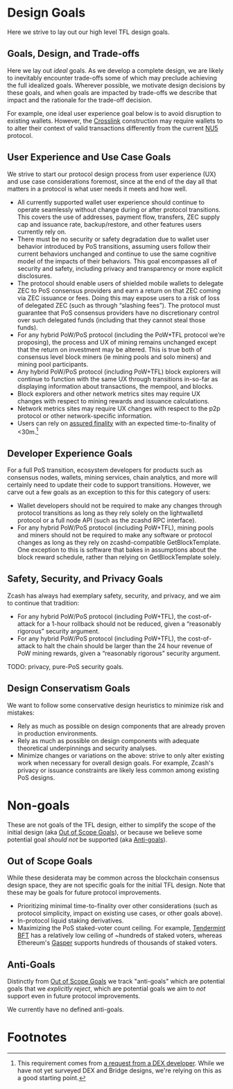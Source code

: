 # Design Goals

Here we strive to lay out our high level TFL design goals.

## Goals, Design, and Trade-offs

Here we lay out _ideal_ goals. As we develop a complete design, we are likely to inevitably encounter trade-offs some of which may preclude achieving the full idealized goals. Wherever possible, we motivate design decisions by these goals, and when goals are impacted by trade-offs we describe that impact and the rationale for the trade-off decision.

For example, one ideal user experience goal below is to avoid disruption to existing wallets. However, the [Crosslink](../terminology.md#definition-crosslink) construction may require wallets to to alter their context of valid transactions differently from the current [NU5](../terminology.md#definition-nu5) protocol.

## User Experience and Use Case Goals

We strive to start our protocol design process from user experience (UX) and use case considerations foremost, since at the end of the day all that matters in a protocol is what user needs it meets and how well.

- All currently supported wallet user experience should continue to operate seamlessly without change during or after protocol transitions. This covers the use of addresses, payment flow, transfers, ZEC supply cap and issuance rate, backup/restore, and other features users currently rely on.
- There must be no security or safety degradation due to wallet user behavior introduced by PoS transitions, assuming users follow their current behaviors unchanged and continue to use the same cognitive model of the impacts of their behaviors. This goal encompasses all of security and safety, including privacy and transparency or more explicit disclosures.
- The protocol should enable users of shielded mobile wallets to delegate ZEC to PoS consensus providers and earn a return on that ZEC coming via ZEC issuance or fees. Doing this may expose users to a risk of loss of delegated ZEC (such as through “slashing fees”). The protocol must guarantee that PoS consensus providers have no discretionary control over such delegated funds (including that they cannot steal those funds).
- For any hybrid PoW/PoS protocol (including the PoW+TFL protocol we’re proposing), the process and UX of mining remains unchanged except that the return on investment may be altered. This is true both of consensus level block miners (ie mining pools and solo miners) and mining pool participants.
- Any hybrid PoW/PoS protocol (including PoW+TFL) block explorers will continue to function with the same UX through transitions in-so-far as displaying information about transactions, the mempool, and blocks.
- Block explorers and other network metrics sites may require UX changes with respect to mining rewards and issuance calculations.
- Network metrics sites may require UX changes with respect to the p2p protocol or other network-specific information.
- Users can rely on [assured finality](../terminology.md#definition-assured-finality) with an expected time-to-finality of <30m.[^req-ttf-30m]

## Developer Experience Goals

For a full PoS transition, ecosystem developers for products such as consensus nodes, wallets, mining services, chain analytics, and more will certainly need to update their code to support transitions. However, we carve out a few goals as an exception to this for this category of users:

- Wallet developers should not be required to make any changes through protocol transitions as long as they rely solely on the lightwalletd protocol or a full node API (such as the zcashd RPC interface).
- For any hybrid PoW/PoS protocol (including PoW+TFL), mining pools and miners should not be required to make any software or protocol changes as long as they rely on zcashd-compatible GetBlockTemplate. One exception to this is software that bakes in assumptions about the block reward schedule, rather than relying on GetBlockTemplate solely.

## Safety, Security, and Privacy Goals

Zcash has always had exemplary safety, security, and privacy, and we aim to continue that tradition:

- For any hybrid PoW/PoS protocol (including PoW+TFL), the cost-of-attack for a 1-hour rollback should not be reduced, given a “reasonably rigorous” security argument.
- For any hybrid PoW/PoS protocol (including PoW+TFL), the cost-of-attack to halt the chain should be larger than the 24 hour revenue of PoW mining rewards, given a “reasonably rigorous” security argument.

TODO: privacy, pure-PoS security goals.

## Design Conservatism Goals

We want to follow some conservative design heuristics to minimize risk and mistakes:

- Rely as much as possible on design components that are already proven in production environments.
- Rely as much as possible on design components with adequate theoretical underpinnings and security analyses.
- Minimize changes or variations on the above: strive to only alter existing work when necessary for overall design goals. For example, Zcash's privacy or issuance constraints are likely less common among existing PoS designs.


# Non-goals

These are not goals of the TFL design, either to simplify the scope of the initial design (aka [Out of Scope Goals](#out-of-scope-goals)), or because we believe some potential goal _should not_ be supported (aka [Anti-goals](#anti-goals)).

## Out of Scope Goals

While these desiderata may be common across the blockchain consensus design space, they are not specific goals for the initial TFL design. Note that these may be goals for future protocol improvements.

- Prioritizing minimal time-to-finality over other considerations (such as protocol simplicity, impact on existing use cases, or other goals above).
- In-protocol liquid staking derivatives.
- Maximizing the PoS staked-voter count ceiling. For example, [Tendermint BFT](https://github.com/tendermint/tendermint#research) has a relatively low ceiling of ~hundreds of staked voters, whereas Ethereum's [Gasper](https://ethereum.org/en/developers/docs/consensus-mechanisms/pos/gasper/) supports hundreds of thousands of staked voters.

## Anti-Goals

Distinctly from [Out of Scope Goals](#out-of-scope-goals) we track "anti-goals" which are potential goals that we _explicitly reject_, which are potential goals we aim to _not_ support even in future protocol improvements.

We currently have no defined anti-goals.

# Footnotes

[^req-ttf-30m]: This requirement comes from [a request from a DEX developer](https://github.com/Electric-Coin-Company/tfl-book/issues/38). While we have not yet surveyed DEX and Bridge designs, we're relying on this as a good starting point.

